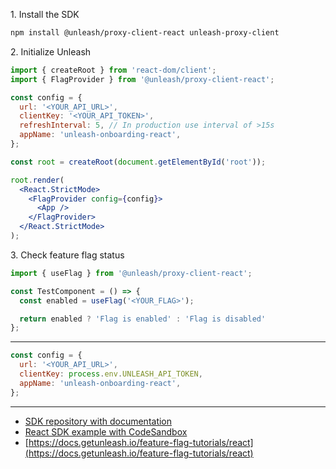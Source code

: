 1\. Install the SDK
```sh
npm install @unleash/proxy-client-react unleash-proxy-client
```

2\. Initialize Unleash
```jsx
import { createRoot } from 'react-dom/client';
import { FlagProvider } from '@unleash/proxy-client-react';

const config = {
  url: '<YOUR_API_URL>',
  clientKey: '<YOUR_API_TOKEN>',
  refreshInterval: 5, // In production use interval of >15s
  appName: 'unleash-onboarding-react',
};

const root = createRoot(document.getElementById('root'));

root.render(
  <React.StrictMode>
    <FlagProvider config={config}>
      <App />
    </FlagProvider>
  </React.StrictMode>
);
```

3\. Check feature flag status
```jsx
import { useFlag } from '@unleash/proxy-client-react';

const TestComponent = () => {
  const enabled = useFlag('<YOUR_FLAG>');

  return enabled ? 'Flag is enabled' : 'Flag is disabled'
};
```
---
```jsx
const config = {
  url: '<YOUR_API_URL>', 
  clientKey: process.env.UNLEASH_API_TOKEN,
  appName: 'unleash-onboarding-react',
};
```

---
- [SDK repository with documentation](https://github.com/Unleash/proxy-client-react)
- [React SDK example with CodeSandbox](https://github.com/Unleash/unleash-sdk-examples/tree/main/React)
- [https://docs.getunleash.io/feature-flag-tutorials/react](https://docs.getunleash.io/feature-flag-tutorials/react)

